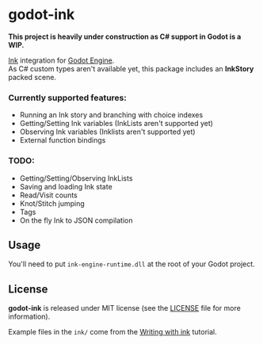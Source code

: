 # godot-ink

**This project is heavily under construction as C# support in Godot is a WIP.**

[Ink](https://github.com/inkle/ink) integration for [Godot Engine](https://github.com/godotengine/godot).  
As C# custom types aren't available yet, this package includes an **InkStory** packed scene.

### Currently supported features:
* Running an Ink story and branching with choice indexes
* Getting/Setting Ink variables (InkLists aren't supported yet)
* Observing Ink variables (Inklists aren't supported yet)
* External function bindings

### TODO:
* Getting/Setting/Observing InkLists
* Saving and loading Ink state
* Read/Visit counts
* Knot/Stitch jumping
* Tags
* On the fly Ink to JSON compilation 

## Usage

You'll need to put `ink-engine-runtime.dll` at the root of your Godot project.

## License

**godot-ink** is released under MIT license (see the [LICENSE](/LICENSE) file for more information).

Example files in the `ink/` come from the [Writing with ink](https://github.com/inkle/ink/blob/master/Documentation/WritingWithInk.md) tutorial.


